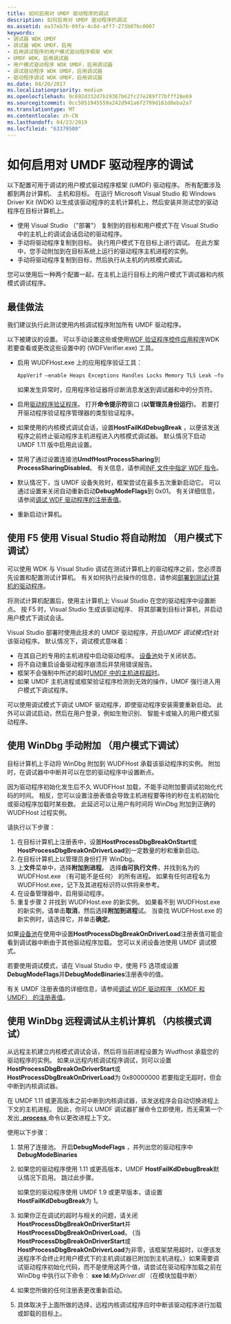 ```yaml
---
title: 如何启用对 UMDF 驱动程序的调试
description: 如何启用对 UMDF 驱动程序的调试
ms.assetid: ea37eb7b-09fa-4c8d-aff7-273b07bc0007
keywords:
- 调试器 WDK UMDF
- 调试器 WDK UMDF，启用
- 启用调试程序的用户模式驱动程序框架 WDK
- UMDF WDK，启用调试器
- 用户模式驱动程序 WDK UMDF，启用调试器
- 调试驱动程序 WDK UMDF，启用调试器
- 驱动程序调试 WDK UMDF，启用调试器
ms.date: 04/20/2017
ms.localizationpriority: medium
ms.openlocfilehash: 9c692d332d7b19367b62fc27e289f77bfff28e69
ms.sourcegitcommit: 0cc5051945559a242d941a6f2799d161d8eba2a7
ms.translationtype: MT
ms.contentlocale: zh-CN
ms.lasthandoff: 04/23/2019
ms.locfileid: "63379500"
---
```

# <a name="how-to-enable-debugging-of-a-umdf-driver"></a>如何启用对 UMDF 驱动程序的调试


以下配置可用于调试的用户模式驱动程序框架 (UMDF) 驱动程序。 所有配置涉及都到两台计算机、 主机和目标。 在运行 Microsoft Visual Studio 和 Windows Driver Kit (WDK) 以生成该驱动程序的主机计算机上，然后安装并测试您的驱动程序在目标计算机上。

-   使用 Visual Studio （"部署"） 复制到的目标和用户模式下在 Visual Studio 中的主机上的调试会话启动的驱动程序。
-   手动将驱动程序复制到目标。 执行用户模式下在目标上进行调试。 在此方案中，您手动附加到在目标系统上运行的驱动程序主机进程的实例。
-   手动将驱动程序复制到目标，然后执行从主机的内核模式调试。

您可以使用后一种两个配置一起，在主机上运行目标上的用户模式下调试器和内核模式调试程序。

## <a href="" id="bp"></a>最佳做法


我们建议执行此测试使用内核调试程序附加所有 UMDF 驱动程序。

以下被建议的设置。 可以手动设置这些或使用[WDF 验证程序控件应用程序](https://msdn.microsoft.com/library/windows/hardware/ff556129)WDK 若要查看或更改这些设置中的 (WDFVerifier.exe) 工具。

-   启用 WUDFHost.exe 上的应用程序验证工具：

    ```cpp
    AppVerif –enable Heaps Exceptions Handles Locks Memory TLS Leak –for WudfHost.exe
    ```

    如果发生异常时，应用程序验证器将诊断消息发送到调试器和中的分页符。

-   启用[驱动程序验证程序](https://msdn.microsoft.com/library/windows/hardware/ff545448)。 打开**命令提示符**窗口 (**以管理员身份运行**)。 若要打开驱动程序验证程序管理器的类型验证程序。
-   如果使用的内核模式调试会话，设置**HostFailKdDebugBreak** ，以便该发送程序之前终止驱动程序主机进程进入内核模式调试器。 默认情况下启动 UMDF 1.11 版中启用此设置。

-   禁用了通过设置连接池**UmdfHostProcessSharing**到**ProcessSharingDisabled**。 有关信息，请参阅[INF 文件中指定 WDF 指令](specifying-wdf-directives-in-inf-files.md)。
-   默认情况下，当 UMDF 设备失败时，框架尝试在最多五次重新启动它。 可以通过设置来关闭自动重新启动**DebugModeFlags**到 0x01。 有关详细信息，请参阅[调试 WDF 驱动程序的注册表值](registry-values-for-debugging-kmdf-drivers.md)。
-   重新启动计算机。

## <a name="using-visual-studio-with-f5-to-attach-automatically-user-mode-debugging"></a>使用 F5 使用 Visual Studio 将自动附加 （用户模式下调试）


可以使用 WDK 与 Visual Studio 调试在测试计算机上的驱动程序之前，您必须首先设置和配置测试计算机。 有关如何执行此操作的信息，请参阅[部署到测试计算机的驱动程序](https://msdn.microsoft.com/windows-drivers/develop/deploying_a_driver_to_a_test_computer)。

将测试计算机配置后，使用主计算机上 Visual Studio 在您的驱动程序中设置断点。 按 F5 时，Visual Studio 生成该驱动程序、 将其部署到目标计算机，并启动用户模式下调试会话。

Visual Studio 部署时使用此技术的 UMDF 驱动程序，开启*UMDF 调试模式*针对该驱动程序。 默认情况下，调试模式意味着：

-   在其自己的专用的主机进程中启动驱动程序。 [设备池](using-device-pooling-in-umdf-drivers.md)处于关闭状态。
-   将不自动重启设备驱动程序崩溃后并禁用错误报告。
-   框架不会强制中所述的超时[UMDF 中的主机进程超时](how-umdf-enforces-time-outs.md)。
-   如果 UMDF 主机进程或框架验证程序检测到无效的操作，UMDF 强行进入用户模式下调试程序。

可以使用调试模式下调试 UMDF 驱动程序，即使驱动程序安装需要重新启动。 此外可以调试启动，然后在用户登录，例如生物识别、 智能卡或输入的用户模式驱动程序。

## <a name="using-windbg-to-attach-manually-user-mode-debugging"></a>使用 WinDbg 手动附加 （用户模式下调试）


目标计算机上手动将 WinDbg 附加到 WUDFHost 承载该驱动程序的实例。 附加时，在调试器中中断并可以在您的驱动程序中设置断点。

因为驱动程序初始化发生后不久 WUDFHost 加载，不能手动附加要调试初始化代码的时间。 相反，您可以设置注册表值会导致主机进程要等待的秒在主机初始化或驱动程序加载时某些数。 此延迟可以让用户有时间将 WinDbg 附加到正确的 WUDFHost 过程实例。

请执行以下步骤：

1.  在目标计算机上注册表中，设置**HostProcessDbgBreakOnStart**或**HostProcessDbgBreakOnDriverLoad**到一定数量的秒和重新启动。
2.  在目标计算机上以管理员身份打开 WinDbg。
3.  上**文件**菜单中，选择**附加到进程**。 选择**由可执行文件**，并找到名为的 WUDFHost.exe （有可能不是任何） 的所有进程。 如果有任何进程名为 WUDFHost.exe，记下及其进程标识符以供将来参考。
4.  在设备管理器中，启用驱动程序。
5.  重复步骤 2 并找到 WUDFHost.exe 的新实例。 如果看不到 WUDFHost.exe 的新实例，请单击**取消**，然后选择**附加到进程**试。 当查找 WUDFHost.exe 的新实例时，请选择它，并单击**确定**。

如果[设备池](using-device-pooling-in-umdf-drivers.md)在使用中设置**HostProcessDbgBreakOnDriverLoad**注册表值可能会看到调试器中断由于其他驱动程序加载。 您可以关闭设备池使用 UMDF 调试模式。

若要使用调试模式，请在 Visual Studio 中，使用 F5 选项或设置**DebugModeFlags**并**DebugModeBinaries**注册表中的值。

有关 UMDF 注册表值的详细信息，请参阅[调试 WDF 驱动程序 （KMDF 和 UMDF） 的注册表值](registry-values-for-debugging-kmdf-drivers.md)。

## <a href="" id="kd"></a>使用 WinDbg 远程调试从主机计算机 （内核模式调试）


从远程主机建立内核模式调试会话，然后将当前进程设置为 Wudfhost 承载您的驱动程序的实例。 如果从远程内核调试程序调试，则可以设置**HostProcessDbgBreakOnDriverStart**或**HostProcessDbgBreakOnDriverLoad**为 0x80000000 若要指定无超时，但会中断到内核调试器。

在 UMDF 1.11 或更高版本之前中断到内核调试器，该发送程序会自动切换进程上下文的主机进程。 因此，你可以 UMDF 调试器扩展命令立即使用，而无需第一个发出[ **.process** ](https://msdn.microsoft.com/library/windows/hardware/ff564723)命令以更改进程上下文。

使用以下步骤：

1. 禁用了连接池。 开启**DebugModeFlags** ，并列出您的驱动程序中**DebugModeBinaries**
2. 如果您的驱动程序使用 1.11 或更高版本，UMDF **HostFailKdDebugBreak**默认情况下启用。 跳过此步骤。

   如果您的驱动程序使用 UMDF 1.9 或更早版本，请设置**HostFailKdDebugBreak**为 1。

3. 如果你正在调试的超时与相关的问题，请关闭**HostProcessDbgBreakOnDriverStart**并**HostProcessDbgBreakOnDriverLoad**。 (当**HostProcessDbgBreakOnDriverStart**或**HostProcessDbgBreakOnDriverLoad**为非零，该框架禁用超时，以便该发送程序不会终止时用户模式下的主机调试器已附加到主机进程。）如果需要调试驱动程序初始化代码，而不是使用这两个值，请尝试在驱动程序加载之前在 WinDbg 中执行以下命令： **sxe ld:**<em>MyDriver.dll</em> （在模块加载中断）
4. 如果您所做的任何注册表更改重新启动。
5. 具体取决于上面所做的选择，远程内核调试程序应时中断该驱动程序进行加载或卸载的目标上。

 

 





